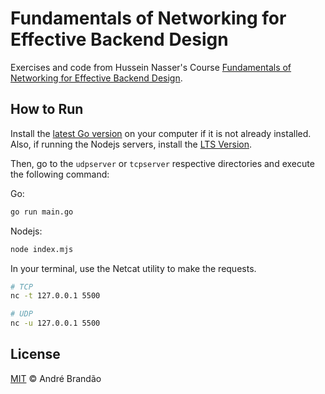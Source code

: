 # Fundamentals of Networking for Effective Backend Design

Exercises and code from Hussein Nasser's Course [Fundamentals of Networking for Effective Backend Design](https://www.udemy.com/course/fundamentals-of-networking-for-effective-backend-design).

## How to Run

Install the [latest Go version](https://go.dev/) on your computer if it is not already installed.
Also, if running the Nodejs servers, install the [LTS Version](https://nodejs.org/en/).

Then, go to the `udpserver` or `tcpserver` respective directories and execute the following command:

Go:

```bash
go run main.go
```

Nodejs:

```bash
node index.mjs
```

In your terminal, use the Netcat utility to make the requests.

```bash
# TCP
nc -t 127.0.0.1 5500

# UDP
nc -u 127.0.0.1 5500
```

## License

[MIT](LICENSE) © André Brandão
